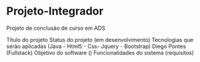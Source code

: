 # Projeto-Integrador
Projeto de conclusão de curso em ADS

Título do projeto
Status do projeto (em desenvolvimento)
Tecnologias que serão aplicadas (Java - Html5 - Css- Jquery - Bootstrap)
Diego Pontes (Fullstack)
Objetivo do software ()
Funcionalidades do sistema (requisitos)
